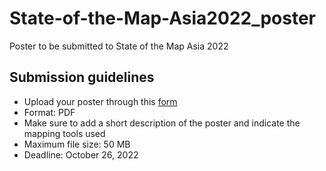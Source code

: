 # State-of-the-Map-Asia2022_poster
Poster to be submitted to State of the Map Asia 2022

## Submission guidelines
- Upload your poster through this [form](https://docs.google.com/forms/d/1J8nyBjI7FxAplLC91Cdi5XpO92XMSyWetNd1ASGxF60/viewform?edit_requested=true)
- Format: PDF
- Make sure to add a short description of the poster and indicate the mapping tools used
- Maximum file size: 50 MB
- Deadline: October 26, 2022
